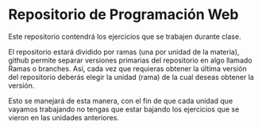 # Repositorio de Programación Web
Este repositorio contendrá los ejercicios que se trabajen durante clase.

El repositorio estará dividido por ramas (una por unidad de la materia), github permite separar versiones primarias del repositorio en algo llamado Ramas o branches. Así, cada vez que requieras obtener la última versión del repositorio deberás elegir la unidad (rama) de la cual deseas obtener la versión.

Esto se manejará de esta manera, con el fin de que cada unidad que vayamos trabajando no tengas que estar bajando los ejercicios que se vieron en las unidades anteriores.
